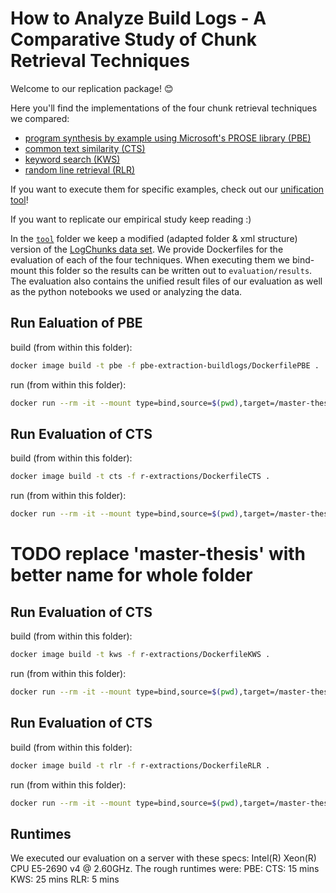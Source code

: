 # How to Analyze Build Logs - A Comparative Study of Chunk Retrieval Techniques

Welcome to our replication package! 😊

Here you'll find the implementations of the four chunk retrieval techniques we
compared:
- [program synthesis by example using Microsoft's PROSE library (PBE)](pbe-extraction-buildlogs)
- [common text similarity (CTS)](r-extractions)
- [keyword search (KWS)](r-extractions)
- [random line retrieval (RLR)](r-extractions)

If you want to execute them for specific examples, check out our [unification tool](tool)!

If you want to replicate our empirical study keep reading :)

In the [`tool`](tool) folder we keep a modified (adapted folder & xml structure) version of the [LogChunks data set](https://zenodo.org/record/3632351).
We provide Dockerfiles for the evaluation of each of the four techniques.
When executing them we bind-mount this folder so the results can be written out to `evaluation/results`.
The evaluation also contains the unified result files of our evaluation as well as the python notebooks we used or analyzing the data.

## Run Ealuation of PBE
build (from within this folder):
``` bash
docker image build -t pbe -f pbe-extraction-buildlogs/DockerfilePBE .
```

run (from within this folder):
``` bash
docker run --rm -it --mount type=bind,source=$(pwd),target=/master-thesis pbe
```

## Run Evaluation of CTS
build (from within this folder):
``` bash
docker image build -t cts -f r-extractions/DockerfileCTS .
```

run (from within this folder):
``` bash
docker run --rm -it --mount type=bind,source=$(pwd),target=/master-thesis cts
```

# TODO replace 'master-thesis' with better name for whole folder

## Run Evaluation of CTS
build (from within this folder):
``` bash
docker image build -t kws -f r-extractions/DockerfileKWS .
```

run (from within this folder):
``` bash
docker run --rm -it --mount type=bind,source=$(pwd),target=/master-thesis kws
```
## Run Evaluation of CTS
build (from within this folder):
``` bash
docker image build -t rlr -f r-extractions/DockerfileRLR .
```

run (from within this folder):
``` bash
docker run --rm -it --mount type=bind,source=$(pwd),target=/master-thesis rlr
```

## Runtimes
We executed our evaluation on a server with these specs: Intel(R) Xeon(R) CPU E5-2690 v4 @ 2.60GHz.
The rough runtimes were:
PBE: 
CTS: 15 mins
KWS: 25 mins
RLR: 5 mins
